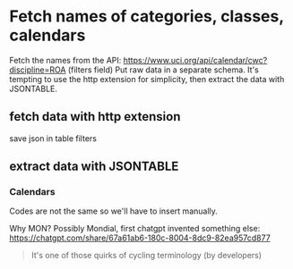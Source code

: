 # Fetch names of categories, classes, calendars

Fetch the names from the API: https://www.uci.org/api/calendar/cwc?discipline=ROA (filters field)
Put raw data in a separate schema.
It's tempting to use the http extension for simplicity, then extract the data with JSONTABLE.

## fetch data with http extension

save json in table filters

## extract data with JSONTABLE

### Calendars

Codes are not the same so we'll have to insert manually.

Why MON? Possibly Mondial, first chatgpt invented something else: https://chatgpt.com/share/67a61ab6-180c-8004-8dc9-82ea957cd877

> It's one of those quirks of cycling terminology (by developers)